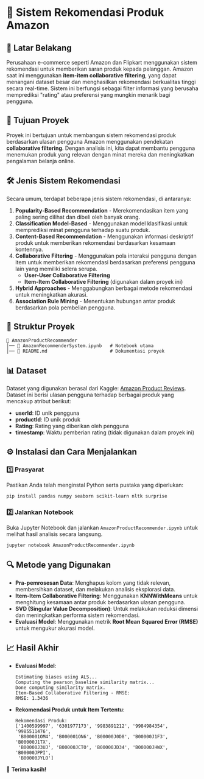# 📌 Sistem Rekomendasi Produk Amazon

## 📖 Latar Belakang
Perusahaan e-commerce seperti Amazon dan Flipkart menggunakan sistem rekomendasi untuk memberikan saran produk kepada pelanggan. Amazon saat ini menggunakan **item-item collaborative filtering**, yang dapat menangani dataset besar dan menghasilkan rekomendasi berkualitas tinggi secara real-time. Sistem ini berfungsi sebagai filter informasi yang berusaha memprediksi "rating" atau preferensi yang mungkin menarik bagi pengguna.

## 🎯 Tujuan Proyek
Proyek ini bertujuan untuk membangun sistem rekomendasi produk berdasarkan ulasan pengguna Amazon menggunakan pendekatan **collaborative filtering**. Dengan analisis ini, kita dapat membantu pengguna menemukan produk yang relevan dengan minat mereka dan meningkatkan pengalaman belanja online.

## 🛠️ Jenis Sistem Rekomendasi
Secara umum, terdapat beberapa jenis sistem rekomendasi, di antaranya:
1. **Popularity-Based Recommendation** - Merekomendasikan item yang paling sering dilihat dan dibeli oleh banyak orang.
2. **Classification Model-Based** - Menggunakan model klasifikasi untuk memprediksi minat pengguna terhadap suatu produk.
3. **Content-Based Recommendation** - Menggunakan informasi deskriptif produk untuk memberikan rekomendasi berdasarkan kesamaan kontennya.
4. **Collaborative Filtering** - Menggunakan pola interaksi pengguna dengan item untuk memberikan rekomendasi berdasarkan preferensi pengguna lain yang memiliki selera serupa.
   - **User-User Collaborative Filtering**
   - **Item-Item Collaborative Filtering** (digunakan dalam proyek ini)
5. **Hybrid Approaches** - Menggabungkan berbagai metode rekomendasi untuk meningkatkan akurasi.
6. **Association Rule Mining** - Menentukan hubungan antar produk berdasarkan pola pembelian pengguna.

## 📂 Struktur Proyek
```
📁 AmazonProductRecommender
│── 📄 AmazonRecommenderSystem.ipynb   # Notebook utama
│── 📄 README.md                       # Dokumentasi proyek
```

## 📊 Dataset
Dataset yang digunakan berasal dari Kaggle: [Amazon Product Reviews](https://www.kaggle.com/datasets/saurav9786/amazon-product-reviews). Dataset ini berisi ulasan pengguna terhadap berbagai produk yang mencakup atribut berikut:
- **userId**: ID unik pengguna
- **productId**: ID unik produk
- **Rating**: Rating yang diberikan oleh pengguna
- **timestamp**: Waktu pemberian rating (tidak digunakan dalam proyek ini)

## ⚙️ Instalasi dan Cara Menjalankan
### 1️⃣ Prasyarat
Pastikan Anda telah menginstal Python serta pustaka yang diperlukan:
```bash
pip install pandas numpy seaborn scikit-learn nltk surprise
```

### 2️⃣ Jalankan Notebook
Buka Jupyter Notebook dan jalankan `AmazonProductRecommender.ipynb` untuk melihat hasil analisis secara langsung.
```bash
jupyter notebook AmazonProductRecommender.ipynb
```

## 🔍 Metode yang Digunakan
- **Pra-pemrosesan Data**: Menghapus kolom yang tidak relevan, membersihkan dataset, dan melakukan analisis eksplorasi data.
- **Item-Item Collaborative Filtering**: Menggunakan **KNNWithMeans** untuk menghitung kesamaan antar produk berdasarkan ulasan pengguna.
- **SVD (Singular Value Decomposition)**: Untuk melakukan reduksi dimensi dan meningkatkan performa sistem rekomendasi.
- **Evaluasi Model**: Menggunakan metrik **Root Mean Squared Error (RMSE)** untuk mengukur akurasi model.

## 📈 Hasil Akhir
- **Evaluasi Model**:
  ```
  Estimating biases using ALS...
  Computing the pearson_baseline similarity matrix...
  Done computing similarity matrix.
  Item-Based Collaborative Filtering - RMSE:
  RMSE: 1.3436
  ```
- **Rekomendasi Produk untuk Item Tertentu**:
  ```
  Rekomendasi Produk:
  ['1400599997', '6301977173', '9983891212', '9984984354', '9985511476',
   'B000001OM4', 'B000001ON6', 'B00000J0D8', 'B00000J1F3', 'B00000J1TX',
   'B00000J3UJ', 'B00000JCTO', 'B00000JD34', 'B00000JHWX', 'B00000JPPI',
   'B00000JYLO']
  ```



🚀 **Terima kasih!**

